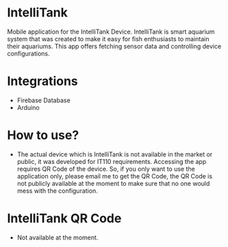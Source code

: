 # IntelliTank
Mobile application for the IntelliTank Device. IntelliTank is smart aquarium system that was created to make it easy for fish enthusiasts to maintain their aquariums. This app offers fetching sensor data and controlling device configurations.

 
# Integrations
 - Firebase Database
 - Arduino

# How to use?
 - The actual device which is IntelliTank is not available in the market or public, it was developed for IT110 requirements. Accessing the app requires QR Code of the device. So, if you only want to use the application only, please email me to get the QR Code, the QR Code is not publicly available at the moment to make sure that no one would mess with the configuration.


# IntelliTank QR Code
 - Not available at the moment. 
